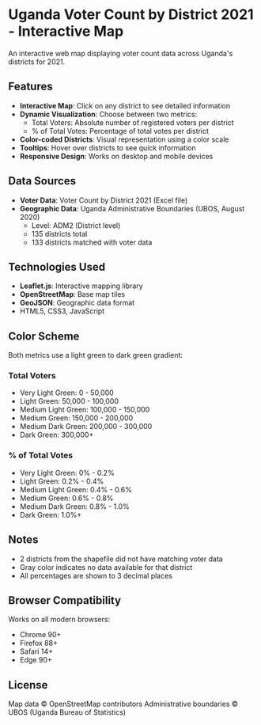 # Uganda Voter Count by District 2021 - Interactive Map

An interactive web map displaying voter count data across Uganda's districts for 2021.

## Features

- **Interactive Map**: Click on any district to see detailed information
- **Dynamic Visualization**: Choose between two metrics:
  - Total Voters: Absolute number of registered voters per district
  - % of Total Votes: Percentage of total votes per district
- **Color-coded Districts**: Visual representation using a color scale
- **Tooltips**: Hover over districts to see quick information
- **Responsive Design**: Works on desktop and mobile devices


## Data Sources

- **Voter Data**: Voter Count by District 2021 (Excel file)
- **Geographic Data**: Uganda Administrative Boundaries (UBOS, August 2020)
  - Level: ADM2 (District level)
  - 135 districts total
  - 133 districts matched with voter data

## Technologies Used

- **Leaflet.js**: Interactive mapping library
- **OpenStreetMap**: Base map tiles
- **GeoJSON**: Geographic data format
- HTML5, CSS3, JavaScript

## Color Scheme

Both metrics use a light green to dark green gradient:

### Total Voters
- Very Light Green: 0 - 50,000
- Light Green: 50,000 - 100,000
- Medium Light Green: 100,000 - 150,000
- Medium Green: 150,000 - 200,000
- Medium Dark Green: 200,000 - 300,000
- Dark Green: 300,000+

### % of Total Votes
- Very Light Green: 0% - 0.2%
- Light Green: 0.2% - 0.4%
- Medium Light Green: 0.4% - 0.6%
- Medium Green: 0.6% - 0.8%
- Medium Dark Green: 0.8% - 1.0%
- Dark Green: 1.0%+

## Notes

- 2 districts from the shapefile did not have matching voter data
- Gray color indicates no data available for that district
- All percentages are shown to 3 decimal places


## Browser Compatibility

Works on all modern browsers:
- Chrome 90+
- Firefox 88+
- Safari 14+
- Edge 90+

## License

Map data © OpenStreetMap contributors
Administrative boundaries © UBOS (Uganda Bureau of Statistics)

